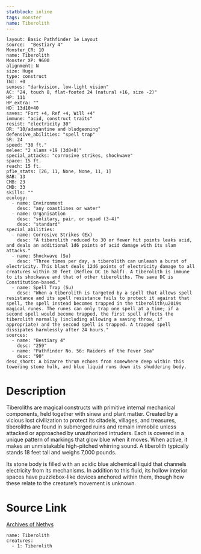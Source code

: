 ```yaml
---
statblock: inline
tags: monster
name: Tiberolith
---
```

```statblock
layout: Basic Pathfinder 1e Layout
source:  "Bestiary 4"
Monster_CR: 10
name: Tiberolith
Monster_XP: 9600
alignment: N
size: Huge
type: construct
INI: +0
senses: "darkvision, low-light vision"
AC: "24, touch 8, flat-footed 24 (natural +16, size -2)"
HP: 111
HP_extra: ""
HD: 13d10+40
saves: "Fort +4, Ref +4, Will +4"
immune: "acid, construct traits"
resist: "electricity 30"
DR: "10/adamantine and bludgeoning"
defensive_abilities: "spell trap"
SR: 24
speed: "30 ft."
melee: "2 slams +19 (3d8+8)"
special_attacks: "corrosive strikes, shockwave"
space: 15 ft.
reach: 15 ft.
pf1e_stats: [26, 11, None, None, 11, 1]
BAB: 13
CMB: 23
CMD: 33
skills: ""
ecology:
  - name: Environment
    desc: "any coastlines or water"
  - name: Organisation
    desc: "solitary, pair, or squad (3-4)"
    desc: "standard"
special_abilities:
  - name: Corrosive Strikes (Ex)
    desc: "A tiberolith reduced to 30 or fewer hit points leaks acid, and deals an additional 1d6 points of acid damage with its slam attacks."
  - name: Shockwave (Su)
    desc: "Three times per day, a tiberolith can unleash a burst of electricity. This blast deals 12d6 points of electricity damage to all creatures within 30 feet (Reflex DC 16 half). A tiberolith is immune to its shockwave and that of other tiberoliths. The save DC is Constitution-based."
  - name: Spell Trap (Su)
    desc: "When a tiberolith is targeted by a spell that allows spell resistance and its spell resistance fails to protect it against that spell, the spell instead becomes trapped in the tiberolith\u2019s magical runes. The runes can only trap one spell at a time; if a second spell would become trapped, the first spell affects the tiberolith normally (including allowing a saving throw, if appropriate) and the second spell is trapped. A trapped spell dissipates harmlessly after 24 hours."
sources:
  - name: "Bestiary 4"
    desc: "259"
  - name: "Pathfinder No. 56: Raiders of the Fever Sea"
    desc: "90"
desc_short: A bizarre thrum echoes from somewhere deep within this towering stone hulk, and blue liquid runs down its shuddering body.
```
# Description
Tiberoliths are magical constructs with primitive internal mechanical components, held together with sinew and plant matter. Created by a vicious lost civilization to protect its citadels, villages, and treasures, tiberoliths are found in submerged ruins and remain immobile unless attacked or approached by unauthorized intruders. Each is covered in a unique pattern of markings that glow blue when it moves. When active, it makes an unmistakable high-pitched whirring sound. A tiberolith typically stands 18 feet tall and weighs 7,000 pounds.

Its stone body is filled with an acidic blue alchemical liquid that channels electricity from its mechanisms. In addition to this fluid, its hollow interior spaces have puzzlebox-like devices anchored within them, though how these relate to the creature’s movement is unknown.
# Source Link
[Archives of Nethys](https://aonprd.com/MonsterDisplay.aspx?ItemName=Tiberolith)
```encounter-table
name: Tiberolith
creatures:
  - 1: Tiberolith
```
